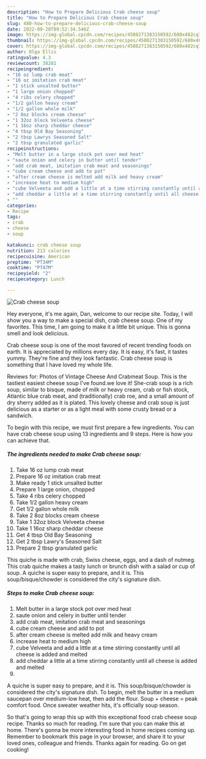 ```yaml
---
description: "How to Prepare Delicious Crab cheese soup"
title: "How to Prepare Delicious Crab cheese soup"
slug: 480-how-to-prepare-delicious-crab-cheese-soup
date: 2022-09-28T09:52:34.546Z
image: https://img-global.cpcdn.com/recipes/4508271383150592/680x482cq70/crab-cheese-soup-recipe-main-photo.jpg
thumbnail: https://img-global.cpcdn.com/recipes/4508271383150592/680x482cq70/crab-cheese-soup-recipe-main-photo.jpg
cover: https://img-global.cpcdn.com/recipes/4508271383150592/680x482cq70/crab-cheese-soup-recipe-main-photo.jpg
author: Olga Ellis
ratingvalue: 4.3
reviewcount: 38281
recipeingredient:
- "16 oz lump crab meat"
- "16 oz imitation crab meat"
- "1 stick unsalted butter"
- "1 large onion chopped"
- "4 ribs celery chopped"
- "1/2 gallon heavy cream"
- "1/2 gallon whole milk"
- "2 8oz blocks cream cheese"
- "1 32oz block Velveeta cheese"
- "1 16oz sharp cheddar cheese"
- "4 tbsp Old Bay Seasoning"
- "2 tbsp Lawrys Seasoned Salt"
- "2 tbsp granulated garlic"
recipeinstructions:
- "Melt butter in a large stock pot over med heat"
- "saute onion and celery in butter until tender"
- "add crab meat, imitation crab meat and seasonings"
- "cube cream cheese and add to pot"
- "after cream cheese is melted add milk and heavy cream"
- "increase heat to medium high"
- "cube Velveeta and add a little at a time stirring constantly until all cheese is added and melted"
- "add cheddar a little at a time stirring constantly until all cheese is added and melted"
- ""
categories:
- Recipe
tags:
- crab
- cheese
- soup

katakunci: crab cheese soup 
nutrition: 213 calories
recipecuisine: American
preptime: "PT34M"
cooktime: "PT47M"
recipeyield: "2"
recipecategory: Lunch

---
```



![Crab cheese soup](https://img-global.cpcdn.com/recipes/4508271383150592/680x482cq70/crab-cheese-soup-recipe-main-photo.jpg)

Hey everyone, it's me again, Dan, welcome to our recipe site. Today, I will show you a way to make a special dish, crab cheese soup. One of my favorites. This time, I am going to make it a little bit unique. This is gonna smell and look delicious.

Crab cheese soup is one of the most favored of recent trending foods on earth. It is appreciated by millions every day. It is easy, it's fast, it tastes yummy. They're fine and they look fantastic. Crab cheese soup is something that I have loved my whole life.

Reviews for: Photos of Vintage Cheese And Crabmeat Soup. This is the tastiest easiest cheese soup I&#39;ve found.we love it! She-crab soup is a rich soup, similar to bisque, made of milk or heavy cream, crab or fish stock, Atlantic blue crab meat, and (traditionally) crab roe, and a small amount of dry sherry added as it is plated. This lovely cheese and crab soup is just delicious as a starter or as a light meal with some crusty bread or a sandwich.


To begin with this recipe, we must first prepare a few ingredients. You can have crab cheese soup using 13 ingredients and 9 steps. Here is how you can achieve that.

<!--inarticleads1-->

##### The ingredients needed to make Crab cheese soup:

1. Take 16 oz lump crab meat
1. Prepare 16 oz imitation crab meat
1. Make ready 1 stick unsalted butter
1. Prepare 1 large onion, chopped
1. Take 4 ribs celery chopped
1. Take 1/2 gallon heavy cream
1. Get 1/2 gallon whole milk
1. Take 2 8oz blocks cream cheese
1. Take 1 32oz block Velveeta cheese
1. Take 1 16oz sharp cheddar cheese
1. Get 4 tbsp Old Bay Seasoning
1. Get 2 tbsp Lawry&#39;s Seasoned Salt
1. Prepare 2 tbsp granulated garlic


This quiche is made with crab, Swiss cheese, eggs, and a dash of nutmeg. This crab quiche makes a tasty lunch or brunch dish with a salad or cup of soup. A quiche is super easy to prepare, and it is. This soup/bisque/chowder is considered the city&#39;s signature dish. 

<!--inarticleads2-->

##### Steps to make Crab cheese soup:

1. Melt butter in a large stock pot over med heat
1. saute onion and celery in butter until tender
1. add crab meat, imitation crab meat and seasonings
1. cube cream cheese and add to pot
1. after cream cheese is melted add milk and heavy cream
1. increase heat to medium high
1. cube Velveeta and add a little at a time stirring constantly until all cheese is added and melted
1. add cheddar a little at a time stirring constantly until all cheese is added and melted
1. 


A quiche is super easy to prepare, and it is. This soup/bisque/chowder is considered the city&#39;s signature dish. To begin, melt the butter in a medium saucepan over medium-low heat, then add the flour. Soup + cheese = peak comfort food. Once sweater weather hits, it&#39;s officially soup season. 

So that's going to wrap this up with this exceptional food crab cheese soup recipe. Thanks so much for reading. I'm sure that you can make this at home. There's gonna be more interesting food in home recipes coming up. Remember to bookmark this page in your browser, and share it to your loved ones, colleague and friends. Thanks again for reading. Go on get cooking!

